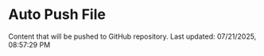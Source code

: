 # Auto Push File

Content that will be pushed to GitHub repository.
Last updated: 07/21/2025, 08:57:29 PM